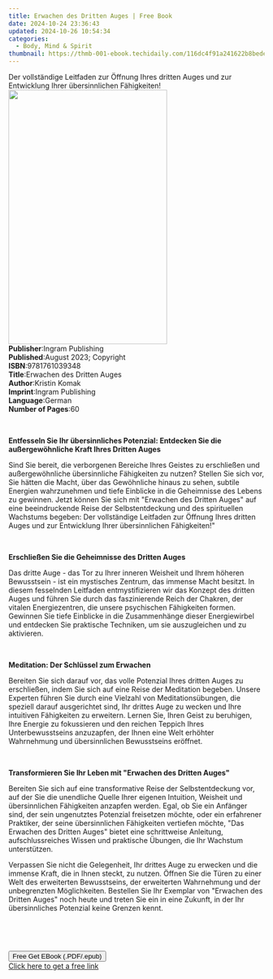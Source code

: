 ```yaml
---
title: Erwachen des Dritten Auges | Free Book
date: 2024-10-24 23:36:43
updated: 2024-10-26 10:54:34
categories:
  - Body, Mind & Spirit
thumbnail: https://thmb-001-ebook.techidaily.com/116dc4f91a241622b8bede86240ab7d58390902ccb466976fd314c3ef740c619.jpg
---
```

<main id="book-container">
  <div class="flex flex-col">
    <div class="book-brief flex-1 py-6 px-4 sm:p-6 md:py-10 md:px-8">
      <!-- brief-->
      <div class="book-brief-main">
        Der vollständige Leitfaden zur Öffnung Ihres dritten Auges und zur
        Entwicklung Ihrer übersinnlichen Fähigkeiten!
      </div>
    </div>
    <div
      class="book-meta-info flex-1 grid gap-4 col-start-1 col-end-3 row-start-1 sm:mb-6 sm:grid-cols-4 lg:gap-6 lg:col-start-2 lg:row-end-6 lg:row-span-6 lg:mb-0"
    >
      <div
        class="book-meta-info-left place-content-center mt-4 p-4 text-sm leading-6 col-start-2 col-span-2 dark:text-slate-400"
      >
        <img
          class="w-full h-500 object-cover rounded-lg sm:h-255 sm:col-span-2 lg:col-span-full"
          src="https://img-001-ebook.techidaily.com/9f85c7ac50cafa5aa5c6283f3a205d83be25f678459b524f762264011d45da77.jpg"
          alt=""
          width="312"
          height="500"
        />
      </div>
      <div
        class="book-meta-info-right mt-2 col-start-1 row-start-2 col-span-3 self-center"
      >
        <!-- meta data  -->
        <div class="flex flex-col px-4 md:px-8">
          <div class="flex-1">
            <strong>Publisher</strong>:<span class="px-2"
              >Ingram Publishing</span
            >
          </div>
          <div class="flex-1">
            <strong>Published</strong>:<span class="px-2"
              >August 2023; Copyright</span
            >
          </div>
          <div class="flex-1">
            <strong>ISBN</strong>:<span class="px-2">9781761039348</span>
          </div>
          <div class="flex-1">
            <strong>Title</strong>:<span class="px-2"
              >Erwachen des Dritten Auges</span
            >
          </div>
          <div class="flex-1">
            <strong>Author</strong>:<span class="px-2">Kristin Komak</span>
          </div>
          <div class="flex-1">
            <strong>Imprint</strong>:<span class="px-2">Ingram Publishing</span>
          </div>
          <div class="flex-1">
            <strong>Language</strong>:<span class="px-2">German</span>
          </div>
          <div class="flex-1">
            <strong>Number of Pages</strong>:<span class="px-2">60</span>
          </div>
        </div>
      </div>
    </div>
    <div class="book-description flex-1 py-6 px-4 sm:p-6 md:py-10 md:px-8">
      <div class="book-description-main">
        <div accordion-content="" id="description">
          <p class="ql-align-justify"><br /></p>
          <p class="ql-align-justify">
            <strong style="color: rgb(28, 28, 28)"
              >Entfesseln Sie Ihr übersinnliches Potenzial: Entdecken Sie die
              außergewöhnliche Kraft Ihres Dritten Auges</strong
            >
          </p>
          <p class="ql-align-justify">
            <span style="color: rgb(28, 28, 28)"
              >Sind Sie bereit, die verborgenen Bereiche Ihres Geistes zu
              erschließen und außergewöhnliche übersinnliche Fähigkeiten zu
              nutzen? Stellen Sie sich vor, Sie hätten die Macht, über das
              Gewöhnliche hinaus zu sehen, subtile Energien wahrzunehmen und
              tiefe Einblicke in die Geheimnisse des Lebens zu gewinnen. Jetzt
              können Sie sich mit "Erwachen des Dritten Auges" auf eine
              beeindruckende Reise der Selbstentdeckung und des spirituellen
              Wachstums begeben: Der vollständige Leitfaden zur Öffnung Ihres
              dritten Auges und zur Entwicklung Ihrer übersinnlichen
              Fähigkeiten!"</span
            >
          </p>
          <p class="ql-align-justify">
            <span style="color: rgb(28, 28, 28)">&nbsp;</span>
          </p>
          <p class="ql-align-justify">
            <strong style="color: rgb(28, 28, 28)"
              >Erschließen Sie die Geheimnisse des Dritten Auges</strong
            >
          </p>
          <p class="ql-align-justify">
            <span style="color: rgb(28, 28, 28)"
              >Das dritte Auge - das Tor zu Ihrer inneren Weisheit und Ihrem
              höheren Bewusstsein - ist ein mystisches Zentrum, das immense
              Macht besitzt. In diesem fesselnden Leitfaden entmystifizieren wir
              das Konzept des dritten Auges und führen Sie durch das
              faszinierende Reich der Chakren, der vitalen Energiezentren, die
              unsere psychischen Fähigkeiten formen. Gewinnen Sie tiefe
              Einblicke in die Zusammenhänge dieser Energiewirbel und entdecken
              Sie praktische Techniken, um sie auszugleichen und zu
              aktivieren.</span
            >
          </p>
          <p class="ql-align-justify">
            <span style="color: rgb(28, 28, 28)">&nbsp;</span>
          </p>
          <p class="ql-align-justify">
            <strong style="color: rgb(28, 28, 28)"
              >Meditation: Der Schlüssel zum Erwachen</strong
            >
          </p>
          <p class="ql-align-justify">
            <span style="color: rgb(28, 28, 28)"
              >Bereiten Sie sich darauf vor, das volle Potenzial Ihres dritten
              Auges zu erschließen, indem Sie sich auf eine Reise der Meditation
              begeben. Unsere Experten führen Sie durch eine Vielzahl von
              Meditationsübungen, die speziell darauf ausgerichtet sind, Ihr
              drittes Auge zu wecken und Ihre intuitiven Fähigkeiten zu
              erweitern. Lernen Sie, Ihren Geist zu beruhigen, Ihre Energie zu
              fokussieren und den reichen Teppich Ihres Unterbewusstseins
              anzuzapfen, der Ihnen eine Welt erhöhter Wahrnehmung und
              übersinnlichen Bewusstseins eröffnet.</span
            >
          </p>
          <p class="ql-align-justify">
            <span style="color: rgb(28, 28, 28)">&nbsp;</span>
          </p>
          <p class="ql-align-justify">
            <strong style="color: rgb(28, 28, 28)"
              >Transformieren Sie Ihr Leben mit "Erwachen des Dritten
              Auges"</strong
            >
          </p>
          <p class="ql-align-justify">
            <span style="color: rgb(28, 28, 28)"
              >Bereiten Sie sich auf eine transformative Reise der
              Selbstentdeckung vor, auf der Sie die unendliche Quelle Ihrer
              eigenen Intuition, Weisheit und übersinnlichen Fähigkeiten
              anzapfen werden. Egal, ob Sie ein Anfänger sind, der sein
              ungenutztes Potenzial freisetzen möchte, oder ein erfahrener
              Praktiker, der seine übersinnlichen Fähigkeiten vertiefen möchte,
              "Das Erwachen des Dritten Auges" bietet eine schrittweise
              Anleitung, aufschlussreiches Wissen und praktische Übungen, die
              Ihr Wachstum unterstützen.</span
            >
          </p>
          <p class="ql-align-justify">
            <span style="color: rgb(28, 28, 28)"
              >Verpassen Sie nicht die Gelegenheit, Ihr drittes Auge zu erwecken
              und die immense Kraft, die in Ihnen steckt, zu nutzen. Öffnen Sie
              die Türen zu einer Welt des erweiterten Bewusstseins, der
              erweiterten Wahrnehmung und der unbegrenzten Möglichkeiten.
              Bestellen Sie Ihr Exemplar von "Erwachen des Dritten Auges" noch
              heute und treten Sie ein in eine Zukunft, in der Ihr
              übersinnliches Potenzial keine Grenzen kennt.</span
            >
          </p>
          <p class="ql-align-justify"><br /></p>
          <p><br /></p>
        </div>
        <div class="accordion-fader"></div>
      </div>
    </div>
    <div class="book-excerpts flex-1 py-6 px-4 sm:p-6 md:py-10 md:px-8"></div>
    <div
      class="book-about-author flex-1 py-6 px-4 sm:p-6 md:py-10 md:px-8"
    ></div>
    <div class="book-free-get flex-1 py-6 px-4 sm:p-6 md:py-10 md:px-8">
      <button
        id="btn-free-get"
        class="bg-blue-500 hover:bg-blue-700 text-white font-bold py-2 px-4 rounded"
      >
        Free Get EBook (.PDF/.epub)
      </button>
      <div id="countdown-display" class="px-2 text-lg mt-2"></div>
      <a
        id="free-link"
        class="hidden bg-blue-500 hover:bg-blue-700 text-white font-bold py-2 px-4 rounded"
        href="https://www.ebooks.com/en-us/book/210968712/erwachen-des-dritten-auges/kristin-komak/"
        target="_blank"
        >Click here to get a free link</a
      >
    </div>
    <script>
      let countdownTime = 0;
      let countdownInterval = null;
      document
        .getElementById('btn-free-get')
        .addEventListener('click', startCountdown);
      function startCountdown() {
        countdownTime = new Date().getTime() + 60000 * 3;
        countdownInterval = setInterval(updateCountdown, 1000);
        document.getElementById('btn-free-get').disabled = true;
        document
          .getElementById('btn-free-get')
          .classList.add('bg-gray-500', 'cursor-not-allowed');
      }
      function updateCountdown() {
        let currentTime = new Date().getTime();
        let timeLeft = countdownTime - currentTime;
        let secondsLeft = Math.floor(timeLeft / 1000);
        document.getElementById('countdown-display').innerHTML =
          `Remaining time: ${secondsLeft} seconds.`;
        if (secondsLeft <= 0) {
          clearInterval(countdownInterval);
          document.getElementById('btn-free-get').classList.add('hidden');
          document.getElementById('free-link').classList.remove('hidden');
          document.getElementById('countdown-display').innerHTML = '';
        }
      }
    </script>
  </div>
</main>
